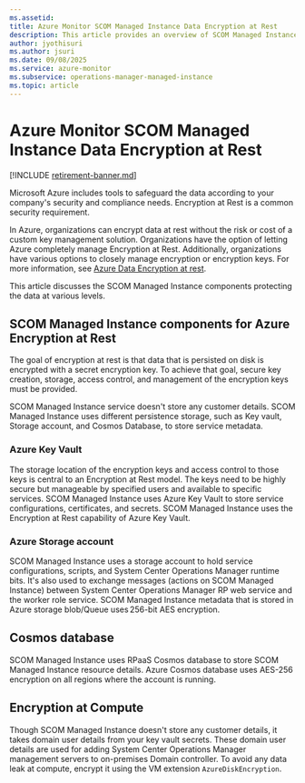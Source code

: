 ```yaml
---
ms.assetid: 
title: Azure Monitor SCOM Managed Instance Data Encryption at Rest
description: This article provides an overview of SCOM Managed Instance Data Encryption at Rest.
author: jyothisuri
ms.author: jsuri
ms.date: 09/08/2025
ms.service: azure-monitor
ms.subservice: operations-manager-managed-instance
ms.topic: article
---
```


# Azure Monitor SCOM Managed Instance Data Encryption at Rest 

[!INCLUDE [retirement-banner.md](includes/retirement-banner.md)]

Microsoft Azure includes tools to safeguard the data according to your company's security and compliance needs. Encryption at Rest is a common security requirement. 

In Azure, organizations can encrypt data at rest without the risk or cost of a custom key management solution. Organizations have the option of letting Azure completely manage Encryption at Rest. Additionally, organizations have various options to closely manage encryption or encryption keys. For more information, see [Azure Data Encryption at rest](/azure/security/fundamentals/encryption-atrest).

This article discusses the SCOM Managed Instance components protecting the data at various levels.

## SCOM Managed Instance components for Azure Encryption at Rest 

The goal of encryption at rest is that data that is persisted on disk is encrypted with a secret encryption key. To achieve that goal, secure key creation, storage, access control, and management of the encryption keys must be provided.

SCOM Managed Instance service doesn't store any customer details. SCOM Managed Instance uses different persistence storage, such as Key vault, Storage account, and Cosmos Database, to store service metadata.

### Azure Key Vault 

The storage location of the encryption keys and access control to those keys is central to an Encryption at Rest model. The keys need to be highly secure but manageable by specified users and available to specific services. SCOM Managed Instance uses Azure Key Vault to store service configurations, certificates, and secrets. SCOM Managed Instance uses the Encryption at Rest capability of Azure Key Vault.

### Azure Storage account 

SCOM Managed Instance uses a storage account to hold service configurations, scripts, and System Center Operations Manager runtime bits. It's also used to exchange messages (actions on SCOM Managed Instance) between System Center Operations Manager RP web service and the worker role service. SCOM Managed Instance metadata that is stored in Azure storage blob/Queue uses 256-bit AES encryption. 

## Cosmos database 

SCOM Managed Instance uses RPaaS Cosmos database to store SCOM Managed Instance resource details. Azure Cosmos database uses AES-256 encryption on all regions where the account is running. 

## Encryption at Compute 

Though SCOM Managed Instance doesn't store any customer details, it takes domain user details from your key vault secrets. These domain user details are used for adding System Center Operations Manager management servers to on-premises Domain controller. To avoid any data leak at compute, encrypt it using the VM extension `AzureDiskEncryption`.
